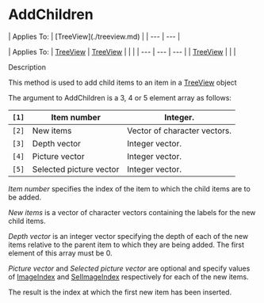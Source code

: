 



<h1 class="heading"><span class="name">AddChildren</span></h1>
| Applies To: | [TreeView](./treeview.md) |
| --- | ---  |

| Applies To: | [TreeView](./treeview.md) | [TreeView](./treeview.md) |  |  |
| --- | --- | ---  |
| [TreeView](./treeview.md) |  |  |


Description


This method is used to add child items to an item in a [TreeView](./treeview.md) object


The argument to AddChildren is a 3, 4 or 5 element array as follows:

| `[1]` | Item number | Integer. |
| --- | --- | ---  |
| `[2]` | New items | Vector of character vectors. |
| `[3]` | Depth vector | Integer vector. |
| `[4]` | Picture vector | Integer vector. |
| `[5]` | Selected picture vector | Integer vector. |


*Item number* specifies the index of the item to which the child items are to be added.


*New items* is a vector of character vectors containing the labels for the new child items.


*Depth vector* is an integer vector specifying the depth of each of the new items relative to the parent item to which they are being added. The first element of this array must be 0.


*Picture vector* and *Selected picture vector* are optional and specify values of [ImageIndex](./imageindex.md) and [SelImageIndex](./selimageindex.md) respectively for each of the new items.


The result is the index at which the first new item has been inserted.


